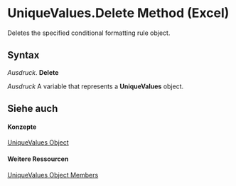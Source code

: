
# UniqueValues.Delete Method (Excel)

Deletes the specified conditional formatting rule object.


## Syntax

 _Ausdruck_. **Delete**

 _Ausdruck_ A variable that represents a **UniqueValues** object.


## Siehe auch


#### Konzepte


[UniqueValues Object](1b8f056f-040c-7df4-8895-26a520cf6c1b.md)
#### Weitere Ressourcen


[UniqueValues Object Members](http://msdn.microsoft.com/library/53c161ba-b9ef-e052-2fd3-4c662454c5fc%28Office.15%29.aspx)